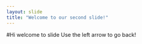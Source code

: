 ```yaml
---
layout: slide
title: "Welcome to our second slide!"
---
```

#Hi welcome to slide
Use the left arrow to go back!
